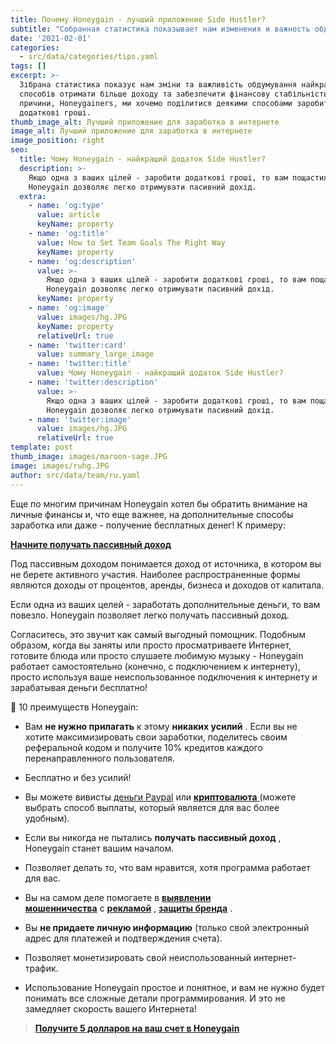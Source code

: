 ```yaml
---
title: Почему Honeygain - лучший приложение Side Hustler?
subtitle: "Собранная статистика показывает нам изменения и важность обдумывание лучших способов получить больше дохода и обеспечить финансовую стабильность.\_По этой причине, Honeygainers, мы хотим поделиться некоторыми способами заработать дополнительные деньги."
date: '2021-02-01'
categories:
  - src/data/categories/tips.yaml
tags: []
excerpt: >-
  Зібрана статистика показує нам зміни та важливість обдумування найкращих
  способів отримати більше доходу та забезпечити фінансову стабільність. З цієї
  причини, Honeygainers, ми хочемо поділитися деякими способами заробити
  додаткові гроші.
thumb_image_alt: Лучший приложение для заработка в интернете
image_alt: Лучший приложение для заработка в интернете
image_position: right
seo:
  title: Чому Honeygain - найкращий додаток Side Hustler?
  description: >-
    Якщо одна з ваших цілей - заробити додаткові гроші, то вам пощастило.
    Honeygain дозволяє легко отримувати пасивний дохід.
  extra:
    - name: 'og:type'
      value: article
      keyName: property
    - name: 'og:title'
      value: How to Set Team Goals The Right Way
      keyName: property
    - name: 'og:description'
      value: >-
        Якщо одна з ваших цілей - заробити додаткові гроші, то вам пощастило.
        Honeygain дозволяє легко отримувати пасивний дохід.
      keyName: property
    - name: 'og:image'
      value: images/hg.JPG
      keyName: property
      relativeUrl: true
    - name: 'twitter:card'
      value: summary_large_image
    - name: 'twitter:title'
      value: Чому Honeygain - найкращий додаток Side Hustler?
    - name: 'twitter:description'
      value: >-
        Якщо одна з ваших цілей - заробити додаткові гроші, то вам пощастило.
        Honeygain дозволяє легко отримувати пасивний дохід.
    - name: 'twitter:image'
      value: images/hg.JPG
      relativeUrl: true
template: post
thumb_image: images/maroon-sage.JPG
image: images/ruhg.JPG
author: src/data/team/ru.yaml
---
```

Еще по многим причинам Honeygain хотел бы обратить внимание на личные финансы и, что еще важнее, на дополнительные способы заработка или даже - получение бесплатных денег! К примеру:

[**Начните получать пассивный доход**](https://translate.google.com/website?sl=auto\&tl=ru\&u=http://bit.ly/3bvbbwy)

Под пассивным доходом понимается доход от источника, в котором вы не берете активного участия. Наиболее распространенные формы являются доходы от процентов, аренды, бизнеса и доходов от капитала.

Если одна из ваших целей - заработать дополнительные деньги, то вам повезло. Honeygain позволяет легко получать пассивный доход.

Согласитесь, это звучит как самый выгодный помощник. Подобным образом, когда вы заняты или просто просматриваете Интернет, готовите блюда или просто слушаете любимую музыку - Honeygain работает самостоятельно (конечно, с подключением к интернету), просто используя ваше неиспользованное подключения к интернету и зарабатывая деньги бесплатно!

🤩 10 преимуществ Honeygain:

*   Вам **не нужно прилагать** к этому **никаких усилий** . Если вы не хотите максимизировать свои заработки, поделитесь своим реферальной кодом и получите 10% кредитов каждого перенаправленного пользователя.

*   Бесплатно и без усилий!

*   Вы можете вивисты [деньги Paypal](https://translate.google.com/website?sl=auto\&tl=ru\&u=http://bit.ly/3bvbbwy) или [**криптовалюта** ](https://translate.google.com/website?sl=auto\&tl=ru\&u=http://bit.ly/3bvbbwy)(можете выбрать способ выплаты, который является для вас более удобным).

*   Если вы никогда не пытались **получать пассивный доход** , Honeygain станет вашим началом.

*   Позволяет делать то, что вам нравится, хотя программа работает для вас.

*   Вы на самом деле помогаете в [**выявлении мошенничества**](https://translate.google.com/website?sl=auto\&tl=ru\&u=http://bit.ly/3bvbbwy) с [**рекламой**](https://translate.google.com/website?sl=auto\&tl=ru\&u=http://bit.ly/3bvbbwy) , [**защиты бренда**](https://translate.google.com/website?sl=auto\&tl=ru\&u=http://bit.ly/3bvbbwy) .

*   Вы **не придаете личную информацию** (только свой электронный адрес для платежей и подтверждения счета).

*   Позволяет монетизировать свой неиспользованный интернет-трафик.

*   Использование Honeygain простое и понятное, и вам не нужно будет понимать все сложные детали программирования. И это не замедляет скорость вашего Интернета!

> [**Получите 5 долларов на ваш счет в Honeygain**](https://translate.google.com/website?sl=auto\&tl=ru\&u=http://bit.ly/3bvbbwy)
